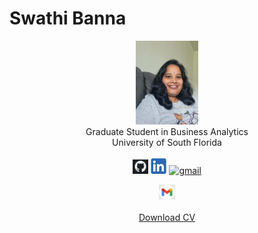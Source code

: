 # Swathi Banna

<center>
  <img src="SwathiBanna.jpg" style="width: 20%; height: auto;"><br>
  Graduate Student in Business Analytics<br>  
  University of South Florida<br><br>
  <a href="https://github.com/swathi-banna/Projects"><img src="github icon.png" alt="github" style="width:5%;"></a>
  <a href="https://www.linkedin.com/in/swathi-banna/"><img src="linkedin icon.png" alt="linkedin" style="width:5%;"></a>
  <a href="mailto:swathi.banna27@gmail.com"><img src="gmail_icon.png" alt="gmail" style="width:5%;"></a>

  <a href="swathi.banna27@gmail.com"><img src="gmail icon.png" alt="gmail" style="width:5%;"><br><br>
  <a href="SwathiResume.pdf" download>Download CV</a><br>
  </center> 






